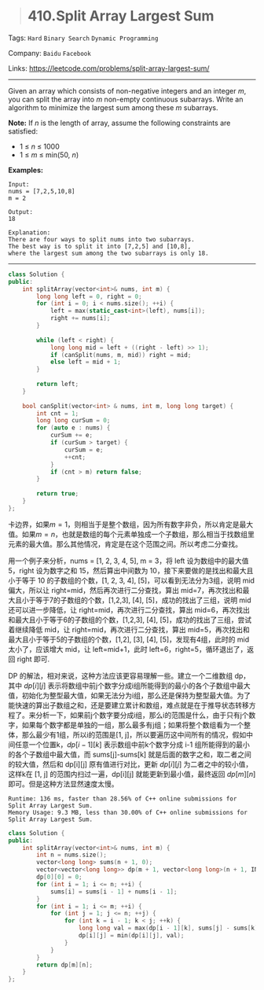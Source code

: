 > # 410.Split Array Largest Sum

Tags: `Hard` `Binary Search` `Dynamic Programming`

Company: `Baidu` `Facebook`

Links: <https://leetcode.com/problems/split-array-largest-sum/>

---

Given an array which consists of non-negative integers and an integer *m*, you can split the array into *m* non-empty continuous subarrays. Write an algorithm to minimize the largest sum among these *m* subarrays.

**Note:**
If *n* is the length of array, assume the following constraints are satisfied:

- 1 ≤ *n* ≤ 1000
- 1 ≤ *m* ≤ min(50, *n*)

**Examples:**

```
Input:
nums = [7,2,5,10,8]
m = 2

Output:
18

Explanation:
There are four ways to split nums into two subarrays.
The best way is to split it into [7,2,5] and [10,8],
where the largest sum among the two subarrays is only 18.
```

---

```c++
class Solution {
public:
    int splitArray(vector<int>& nums, int m) {
        long long left = 0, right = 0;
        for (int i = 0; i < nums.size(); ++i) {
            left = max(static_cast<int>(left), nums[i]);
            right += nums[i];
        }
        
        while (left < right) {
            long long mid = left + ((right - left) >> 1);
            if (canSplit(nums, m, mid)) right = mid;
            else left = mid + 1;
        }
        
        return left;
    }
    
    bool canSplit(vector<int> & nums, int m, long long target) {
        int cnt = 1;
        long long curSum = 0;
        for (auto e : nums) {
            curSum += e;
            if (curSum > target) {
                curSum = e;
                ++cnt;
            }
            if (cnt > m) return false;
        }
        
        return true;
    }
};
```

卡边界，如果$m = 1$，则相当于是整个数组，因为所有数字非负，所以肯定是最大值。如果$m = n$，也就是数组的每个元素单独成一个子数组，那么相当于找数组里元素的最大值。那么其他情况，肯定是在这个范围之间。所以考虑二分查找。

用一个例子来分析，nums = [1, 2, 3, 4, 5], m = 3，将 left 设为数组中的最大值5，right 设为数字之和 15，然后算出中间数为 10，接下来要做的是找出和最大且小于等于 10 的子数组的个数，[1, 2, 3, 4], [5]，可以看到无法分为3组，说明 mid 偏大，所以让 right=mid，然后再次进行二分查找，算出 mid=7，再次找出和最大且小于等于7的子数组的个数，[1,2,3], [4], [5]，成功的找出了三组，说明 mid 还可以进一步降低，让 right=mid，再次进行二分查找，算出 mid=6，再次找出和最大且小于等于6的子数组的个数，[1,2,3], [4], [5]，成功的找出了三组，尝试着继续降低 mid，让 right=mid，再次进行二分查找，算出 mid=5，再次找出和最大且小于等于5的子数组的个数，[1,2], [3], [4], [5]，发现有4组，此时的 mid 太小了，应该增大 mid，让 left=mid+1，此时 left=6，right=5，循环退出了，返回 right 即可.



DP 的解法，相对来说，这种方法应该更容易理解一些。建立一个二维数组 dp，其中 $dp[i][j]$ 表示将数组中前j个数字分成i组所能得到的最小的各个子数组中最大值，初始化为整型最大值，如果无法分为i组，那么还是保持为整型最大值。为了能快速的算出子数组之和，还是要建立累计和数组，难点就是在于推导状态转移方程了。来分析一下，如果前j个数字要分成i组，那么i的范围是什么，由于只有j个数字，如果每个数字都是单独的一组，那么最多有j组；如果将整个数组看为一个整体，那么最少有1组，所以i的范围是[1, j]，所以要遍历这中间所有的情况，假如中间任意一个位置k，$dp[i-1][k]$ 表示数组中前k个数字分成 i-1 组所能得到的最小的各个子数组中最大值，而 sums[j]-sums[k] 就是后面的数字之和，取二者之间的较大值，然后和 dp[i][j] 原有值进行对比，更新 $dp[i][j]$ 为二者之中的较小值，这样k在 [1, j] 的范围内扫过一遍，dp[i][j] 就能更新到最小值，最终返回 $dp[m][n]$ 即可。但是这种方法显然速度太慢。

```
Runtime: 136 ms, faster than 28.56% of C++ online submissions for Split Array Largest Sum.
Memory Usage: 9.3 MB, less than 30.00% of C++ online submissions for Split Array Largest Sum.
```

```c++
class Solution {
public:
    int splitArray(vector<int>& nums, int m) {
        int n = nums.size();
        vector<long long> sums(n + 1, 0);
        vector<vector<long long>> dp(m + 1, vector<long long>(n + 1, INT_MAX));
        dp[0][0] = 0;
        for (int i = 1; i <= n; ++i) {
            sums[i] = sums[i - 1] + nums[i - 1];
        }
        for (int i = 1; i <= m; ++i) {
            for (int j = 1; j <= n; ++j) {
                for (int k = i - 1; k < j; ++k) {
                    long long val = max(dp[i - 1][k], sums[j] - sums[k]);
                    dp[i][j] = min(dp[i][j], val);
                }
            }
        }
        return dp[m][n];
    }
};
```

